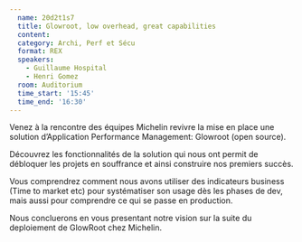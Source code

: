 ```yaml
---
  name: 20d2t1s7
  title: Glowroot, low overhead, great capabilities
  content:
  category: Archi, Perf et Sécu
  format: REX
  speakers: 
    - Guillaume Hospital
    - Henri Gomez
  room: Auditorium
  time_start: '15:45'
  time_end: '16:30'
---
```

Venez à la rencontre des équipes Michelin revivre la mise en place une solution d’Application Performance Management: Glowroot (open source). 

Découvrez les fonctionnalités de la solution qui nous ont permit de débloquer les projets en souffrance et ainsi construire nos premiers succès. 

Vous comprendrez comment nous avons utiliser des indicateurs business (Time to market etc) pour systématiser son usage dès les phases de dev, mais aussi pour comprendre ce qui se passe en production. 

Nous concluerons en vous presentant notre vision sur la suite du deploiement de GlowRoot chez Michelin.
